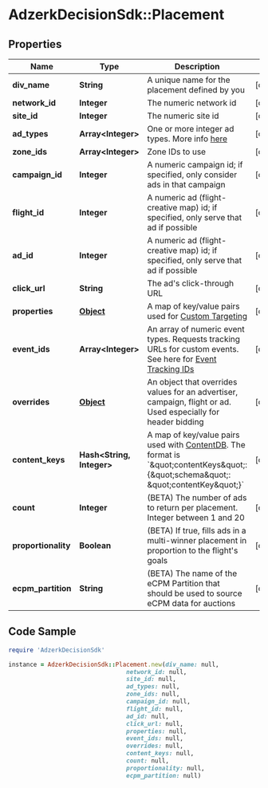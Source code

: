 # AdzerkDecisionSdk::Placement

## Properties

Name | Type | Description | Notes
------------ | ------------- | ------------- | -------------
**div_name** | **String** | A unique name for the placement defined by you | [optional] 
**network_id** | **Integer** | The numeric network id | [optional] 
**site_id** | **Integer** | The numeric site id | [optional] 
**ad_types** | **Array&lt;Integer&gt;** | One or more integer ad types. More info [here](https://dev.adzerk.com/docs/ad-sizes) | [optional] 
**zone_ids** | **Array&lt;Integer&gt;** | Zone IDs to use | [optional] 
**campaign_id** | **Integer** | A numeric campaign id; if specified, only consider ads in that campaign | [optional] 
**flight_id** | **Integer** | A numeric ad (flight-creative map) id; if specified, only serve that ad if possible | [optional] 
**ad_id** | **Integer** | A numeric ad (flight-creative map) id; if specified, only serve that ad if possible | [optional] 
**click_url** | **String** | The ad&#39;s click-through URL | [optional] 
**properties** | [**Object**](.md) | A map of key/value pairs used for [Custom Targeting](https://dev.adzerk.com/docs/custom-targeting) | [optional] 
**event_ids** | **Array&lt;Integer&gt;** | An array of numeric event types. Requests tracking URLs for custom events. See here for [Event Tracking IDs](https://dev.adzerk.com/v1.0/docs/custom-event-tracking) | [optional] 
**overrides** | [**Object**](.md) | An object that overrides values for an advertiser, campaign, flight or ad. Used especially for header bidding | [optional] 
**content_keys** | **Hash&lt;String, Integer&gt;** | A map of key/value pairs used with [ContentDB](https://dev.adzerk.com/docs/contentdb-1). The format is &#x60;\&quot;contentKeys\&quot;: {\&quot;schema\&quot;: \&quot;contentKey\&quot;}&#x60; | [optional] 
**count** | **Integer** | (BETA) The number of ads to return per placement. Integer between 1 and 20 | [optional] 
**proportionality** | **Boolean** | (BETA) If true, fills ads in a multi-winner placement in proportion to the flight&#39;s goals | [optional] 
**ecpm_partition** | **String** | (BETA) The name of the eCPM Partition that should be used to source eCPM data for auctions | [optional] 

## Code Sample

```ruby
require 'AdzerkDecisionSdk'

instance = AdzerkDecisionSdk::Placement.new(div_name: null,
                                 network_id: null,
                                 site_id: null,
                                 ad_types: null,
                                 zone_ids: null,
                                 campaign_id: null,
                                 flight_id: null,
                                 ad_id: null,
                                 click_url: null,
                                 properties: null,
                                 event_ids: null,
                                 overrides: null,
                                 content_keys: null,
                                 count: null,
                                 proportionality: null,
                                 ecpm_partition: null)
```


